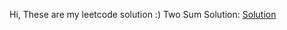 Hi, These are my leetcode solution :)
Two Sum Solution: [Solution](https://github.com/iamCookie98/Leetcode/blob/master/Python/001_TwoSum.py)
